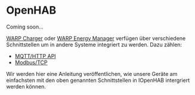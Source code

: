 # OpenHAB

Coming soon...

[WARP Charger](/docs/warp_charger/introduction) oder [WARP Energy Manager](/docs/warp_energy_manager/introduction) verfügen über verschiedene Schnittstellen
um in andere Systeme integriert zu werden. Dazu zählen:

* [MQTT/HTTP API](/docs/interfaces/mqtt_http/introduction)
* [Modbus/TCP](http://localhost:3000/docs/interfaces/modbus/introduction)

Wir werden hier eine Anleitung veröffentlichen, wie unsere Geräte am einfachsten mit den oben genannten Schnittstellen in IOpenHAB intergriert werden können.
